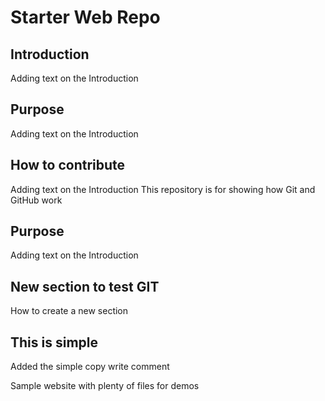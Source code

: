 # Starter Web Repo

## Introduction 

Adding text on the Introduction

## Purpose
Adding text on the Introduction
## How to contribute 
Adding text on the Introduction
This repository is for showing how Git and GitHub work

## Purpose
Adding text on the Introduction
## New section to test GIT
How to create a new section 
## This is simple 

Added the simple copy write comment

Sample website with plenty of files for demos
